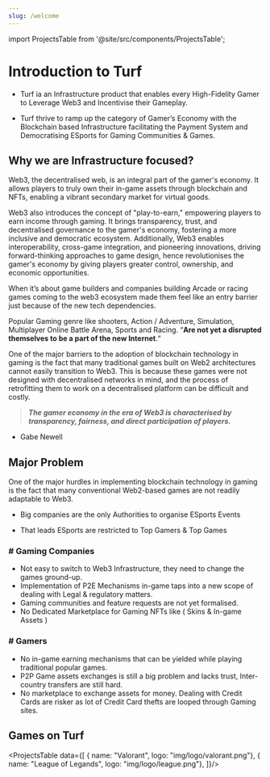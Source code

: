 ```yaml
---
slug: /welcome
---
```


import ProjectsTable from '@site/src/components/ProjectsTable';

# Introduction to Turf

 - Turf ia an Infrastructure product that enables every High-Fidelity Gamer to Leverage Web3 and Incentivise their Gameplay. 

 - Turf thrive to ramp up the category of Gamer’s Economy with the Blockchain based Infrastructure facilitating the Payment System and Democratising ESports for Gaming Communities & Games.

## Why we are Infrastructure focused?

Web3, the decentralised web, is an integral part of the gamer's economy. It allows players to truly own their in-game assets through blockchain and NFTs, enabling a vibrant secondary market for virtual goods. 

Web3 also introduces the concept of "play-to-earn," empowering players to earn income through gaming. It brings transparency, trust, and decentralised governance to the gamer's economy, fostering a more inclusive and democratic ecosystem. Additionally, Web3 enables interoperability, cross-game integration, and pioneering innovations, driving forward-thinking approaches to game design, hence revolutionises the gamer's economy by giving players greater control, ownership, and economic opportunities.

When it’s about game builders and companies building Arcade or racing games coming to the web3 ecosystem made them feel like an entry barrier just because of the new tech dependencies. 

Popular Gaming genre like shooters, Action / Adventure, Simulation, Multiplayer Online Battle Arena, Sports and Racing.  “**Are not yet a disrupted themselves to be a part of the new Internet**.“

One of the major barriers to the adoption of blockchain technology in gaming is the fact that many traditional games built on Web2 architectures cannot easily transition to Web3. This is because these games were not designed with decentralised networks in mind, and the process of retrofitting them to work on a decentralised platform can be difficult and costly.

> ***The gamer economy in the era of Web3 is characterised by transparency, fairness, and direct participation of players.***
 - Gabe Newell

## Major Problem

One of the major hurdles in implementing blockchain technology in gaming is the fact that many conventional Web2-based games are not readily adaptable to Web3. 

- Big companies are the only Authorities to organise ESports Events 

- That leads ESports are restricted to Top Gamers & Top Games

### # Gaming Companies

- Not easy to switch to Web3 Infrastructure, they need to change the games ground-up.
- Implementation of P2E Mechanisms in-game taps into a new scope of dealing with Legal & regulatory matters.
- Gaming communities and feature requests are not yet formalised.
- No Dedicated Marketplace for Gaming NFTs like ( Skins & In-game Assets )

### # Gamers

- No in-game earning mechanisms that can be yielded while playing traditional popular games.
- P2P Game assets exchanges is still a big problem and lacks trust, Inter-country transfers are still hard.
- No marketplace to exchange assets for money. Dealing with Credit Cards are risker as lot of Credit Card thefts are looped through Gaming sites.

## Games on Turf

<ProjectsTable data={[
  { name: "Valorant", logo: "img/logo/valorant.png"},
  { name: "League of Legands", logo: "img/logo/league.png"},
]}/>
